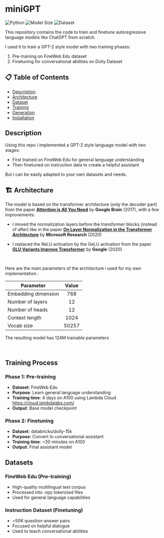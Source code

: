 # miniGPT
![Python](https://img.shields.io/badge/python-3.8%2B-blue)
![Model Size](https://img.shields.io/badge/model_size-125M-lightgrey)
![Dataset](https://img.shields.io/badge/dataset-FineWeb--Edu-blue)

This repository contains the code to train and finetune autoregressive language models like ChatGPT from scratch.

I used it to train a GPT-2 style model with two training phases:
1. Pre-training on FineWeb Edu dataset
2. Finetuning for conversational abilities on Dolly Dataset

## 📋 Table of Contents

* [Description](#description)
* [Architecture](#architecture)
* [Dataset](#dataset)
* [Training](#training)
* [Generation](#generation)
* [Installation](#installation)

## Description

Using this repo i implemented a GPT-2 style language model with two stages:
- First trained on FineWeb Edu for general language understanding
- Then finetuned on instruction data to create a helpful assistant

But i can be easily adapted to your own datasets and needs. 


## 🏗️ Architecture

The model is based on the transformer architecture (only the decoder part) from the paper [**Attention is All You Need**](https://doi.org/10.48550/arXiv.1706.03762) by **Google Brain** (2017), with a few improvements:


* I moved the normalization layers before the transformer blocks (instead of after) like in the paper [**On Layer Normalization in the Transformer Architecture**](https://doi.org/10.48550/arXiv.2002.04745) by **Microsoft Research** (2020)

* I replaced the ReLU activation by the GeLU activation from the paper [**GLU Variants Improve Transformer**](https://doi.org/10.48550/arXiv.2002.05202) by **Google** (2020)




<br/>

Here are the main parameters of the architecture i used for my own implementation :

<table>
	<thead>
		<tr>
			<th align="center">Parameter</th>
			<th align="center">Value</th>
		</tr>
	</thead>
	<tbody>
		<tr>
			<td align="left">Embedding dimension</td>
			<td align="center">768</td>
		</tr>
		<tr>
			<td align="left">Number of layers</td>
			<td align="center">12</td>
		</tr>
		<tr>
			<td align="left">Number of heads</td>
			<td align="center">12</td>
		</tr>
		<tr>
			<td align="left">Context length</td>
			<td align="center">1024</td>
		</tr>
		<tr>
			<td align="left">Vocab size</td>
			<td align="center">50257</td>
		</tr>
	</tbody>
</table>

The resulting model has 124M trainable parameters

<br/>

## Training Process

### Phase 1: Pre-training
- **Dataset**: FineWeb Edu
- **Purpose**: Learn general language understanding
- **Training time**: 4 days on A100 using Lambda Cloud https://cloud.lambdalabs.com/
- **Output**: Base model checkpoint

### Phase 2: Finetuning
- **Dataset**: databricks/dolly-15k 
- **Purpose**: Convert to conversational assistant
- **Training time**: ~30 minutes on A100
- **Output**: Final assistant model

## Datasets

### FineWeb Edu (Pre-training)
- High-quality multilingual text corpus
- Processed into .npy tokenized files
- Used for general language capabilities

### Instruction Dataset (Finetuning)
- ~50K question-answer pairs
- Focused on helpful dialogue
- Used to teach conversational abilities

